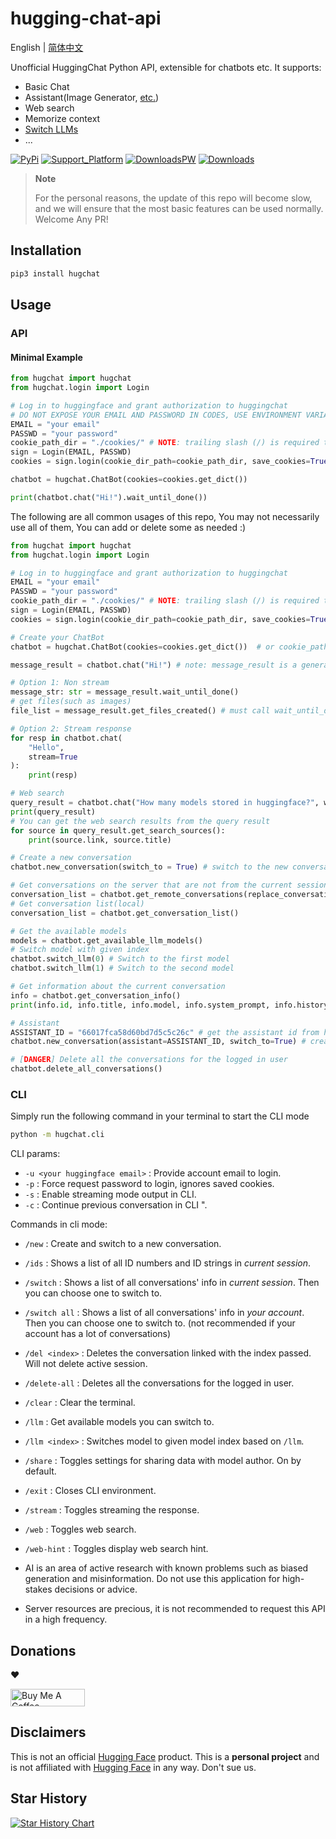 # hugging-chat-api

English | [简体中文](README_cn.md)
 
Unofficial HuggingChat Python API, extensible for chatbots etc. It supports:

- Basic Chat
- Assistant(Image Generator, [etc.](https://huggingface.co/chat/assistants))
- Web search
- Memorize context
- [Switch LLMs](https://huggingface.co/chat/models)
- ...

[![PyPi](https://img.shields.io/pypi/v/hugchat.svg?logo=pypi&logoColor=white)](https://pypi.python.org/pypi/hugchat)
[![Support_Platform](https://img.shields.io/badge/3.6+-%234ea94b.svg?logo=python&logoColor=white)](https://pypi.python.org/pypi/hugchat)
[![DownloadsPW](https://img.shields.io/pypi/dw/hugchat?logo=download&logoColor=white)](https://pypi.python.org/pypi/hugchat)
[![Downloads](https://static.pepy.tech/badge/hugchat?logo=download&logoColor=white)](https://www.pepy.tech/projects/hugchat)

> **Note**
>
> For the personal reasons, the update of this repo will become slow, and we will ensure that the most basic features can be used normally. Welcome Any PR!

## Installation
```bash
pip3 install hugchat
```

## Usage

### API

#### Minimal Example

```py
from hugchat import hugchat
from hugchat.login import Login

# Log in to huggingface and grant authorization to huggingchat
# DO NOT EXPOSE YOUR EMAIL AND PASSWORD IN CODES, USE ENVIRONMENT VARIABLES OR CONFIG FILES
EMAIL = "your email"
PASSWD = "your password"
cookie_path_dir = "./cookies/" # NOTE: trailing slash (/) is required to avoid errors
sign = Login(EMAIL, PASSWD)
cookies = sign.login(cookie_dir_path=cookie_path_dir, save_cookies=True)

chatbot = hugchat.ChatBot(cookies=cookies.get_dict())

print(chatbot.chat("Hi!").wait_until_done())
```


The following are all common usages of this repo, You may not necessarily use all of them, You can add or delete some as needed :)


```py
from hugchat import hugchat
from hugchat.login import Login

# Log in to huggingface and grant authorization to huggingchat
EMAIL = "your email"
PASSWD = "your password"
cookie_path_dir = "./cookies/" # NOTE: trailing slash (/) is required to avoid errors
sign = Login(EMAIL, PASSWD)
cookies = sign.login(cookie_dir_path=cookie_path_dir, save_cookies=True)

# Create your ChatBot
chatbot = hugchat.ChatBot(cookies=cookies.get_dict())  # or cookie_path="usercookies/<email>.json"

message_result = chatbot.chat("Hi!") # note: message_result is a generator, the method will return immediately.

# Option 1: Non stream
message_str: str = message_result.wait_until_done()
# get files(such as images)
file_list = message_result.get_files_created() # must call wait_until_done() first!

# Option 2: Stream response
for resp in chatbot.chat(
    "Hello",
    stream=True
):
    print(resp)

# Web search
query_result = chatbot.chat("How many models stored in huggingface?", web_search=True).wait_until_done()
print(query_result)
# You can get the web search results from the query result
for source in query_result.get_search_sources():
    print(source.link, source.title)

# Create a new conversation
chatbot.new_conversation(switch_to = True) # switch to the new conversation

# Get conversations on the server that are not from the current session (all your conversations in huggingchat)
conversation_list = chatbot.get_remote_conversations(replace_conversation_list=True)
# Get conversation list(local)
conversation_list = chatbot.get_conversation_list()

# Get the available models
models = chatbot.get_available_llm_models()
# Switch model with given index
chatbot.switch_llm(0) # Switch to the first model
chatbot.switch_llm(1) # Switch to the second model

# Get information about the current conversation
info = chatbot.get_conversation_info()
print(info.id, info.title, info.model, info.system_prompt, info.history)

# Assistant
ASSISTANT_ID = "66017fca58d60bd7d5c5c26c" # get the assistant id from https://huggingface.co/chat/assistants
chatbot.new_conversation(assistant=ASSISTANT_ID, switch_to=True) # create a new conversation with assistant

# [DANGER] Delete all the conversations for the logged in user
chatbot.delete_all_conversations()
```

### CLI

Simply run the following command in your terminal to start the CLI mode

```bash
python -m hugchat.cli
```

CLI params:

- `-u <your huggingface email>` : Provide account email to login.
- `-p` : Force request password to login, ignores saved cookies.
- `-s` : Enable streaming mode output in CLI.
- `-c` : Continue previous conversation in CLI ".

Commands in cli mode:

- `/new` : Create and switch to a new conversation.
- `/ids` : Shows a list of all ID numbers and ID strings in *current session*.
- `/switch` : Shows a list of all conversations' info in *current session*. Then you can choose one to switch to.
- `/switch all` : Shows a list of all conversations' info in *your account*. Then you can choose one to switch to. (not recommended if your account has a lot of conversations)
- `/del <index>` : Deletes the conversation linked with the index passed. Will not delete active session.
- `/delete-all` : Deletes all the conversations for the logged in user.
- `/clear` : Clear the terminal.
- `/llm` : Get available models you can switch to.
- `/llm <index>` : Switches model to given model index based on `/llm`.
- `/share` : Toggles settings for sharing data with model author. On by default.
- `/exit` : Closes CLI environment.
- `/stream` : Toggles streaming the response.
- `/web` : Toggles web search.
- `/web-hint` : Toggles display web search hint.

- AI is an area of active research with known problems such as biased generation and misinformation. Do not use this application for high-stakes decisions or advice.
- Server resources are precious, it is not recommended to request this API in a high frequency.

## Donations
❤

<a href="https://www.buymeacoffee.com/soulter" target="_blank"><img src="https://cdn.buymeacoffee.com/buttons/default-orange.png" alt="Buy Me A Coffee" height="28" width="119"></a>

## Disclaimers

This is not an official [Hugging Face](https://huggingface.co/) product. This is a **personal project** and is not affiliated with [Hugging Face](https://huggingface.co/) in any way. Don't sue us.

## Star History

[![Star History Chart](https://api.star-history.com/svg?repos=Soulter/hugging-chat-api&type=Date)](https://star-history.com/#Soulter/hugging-chat-api&Date)
